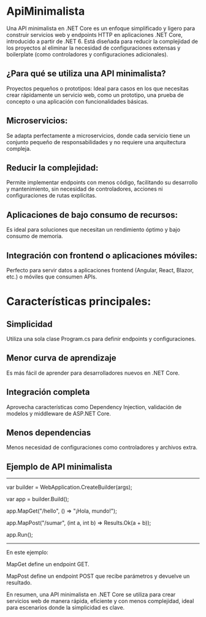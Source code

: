 # ApiMinimalista
Una API minimalista en .NET Core es un enfoque simplificado y ligero para construir servicios web y endpoints HTTP en aplicaciones .NET Core, introducido a partir de .NET 6. Está diseñada para reducir la complejidad de los proyectos al eliminar la necesidad de configuraciones extensas y boilerplate (como controladores y configuraciones adicionales).

## ¿Para qué se utiliza una API minimalista?
Proyectos pequeños o prototipos:
Ideal para casos en los que necesitas crear rápidamente un servicio web, como un prototipo, una prueba de concepto o una aplicación con funcionalidades básicas.

## Microservicios:
Se adapta perfectamente a microservicios, donde cada servicio tiene un conjunto pequeño de responsabilidades y no requiere una arquitectura compleja.

## Reducir la complejidad:
Permite implementar endpoints con menos código, facilitando su desarrollo y mantenimiento, sin necesidad de controladores, acciones ni configuraciones de rutas explícitas.

## Aplicaciones de bajo consumo de recursos:
Es ideal para soluciones que necesitan un rendimiento óptimo y bajo consumo de memoria.

## Integración con frontend o aplicaciones móviles:
Perfecto para servir datos a aplicaciones frontend (Angular, React, Blazor, etc.) o móviles que consumen APIs.

# Características principales:
## Simplicidad
Utiliza una sola clase Program.cs para definir endpoints y configuraciones.
## Menor curva de aprendizaje
Es más fácil de aprender para desarrolladores nuevos en .NET Core.
## Integración completa
Aprovecha características como Dependency Injection, validación de modelos y middleware de ASP.NET Core.
## Menos dependencias
Menos necesidad de configuraciones como controladores y archivos extra.

## Ejemplo de API minimalista
____________________________________________________________________________
var builder = WebApplication.CreateBuilder(args);

var app = builder.Build();

app.MapGet("/hello", () => "¡Hola, mundo!");

app.MapPost("/sumar", (int a, int b) => Results.Ok(a + b));

app.Run();

____________________________________________________________________________
En este ejemplo:

MapGet define un endpoint GET.

MapPost define un endpoint POST que recibe parámetros y devuelve un resultado.

En resumen, una API minimalista en .NET Core se utiliza para crear servicios web de manera rápida, eficiente y con menos complejidad, ideal para escenarios donde la simplicidad es clave.


